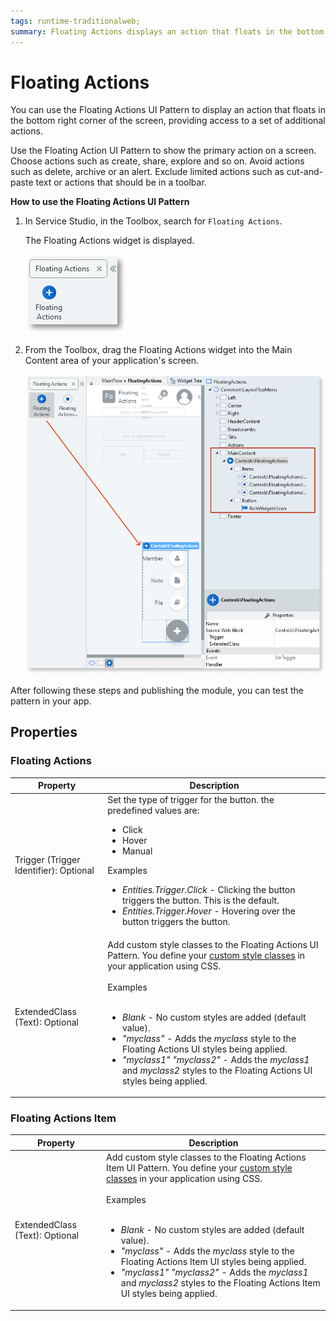 ```yaml
---
tags: runtime-traditionalweb; 
summary: Floating Actions displays an action that floats in the bottom right corner of the screen.
---
```


# Floating Actions

You can use the Floating Actions UI Pattern to display an action that floats in the bottom right corner of the screen, providing access to a set of additional actions.

Use the Floating Action UI Pattern to show the primary action on a screen. Choose actions such as create, share, explore and so on. Avoid actions such as delete, archive or an alert. Exclude limited actions such as cut-and-paste text or actions that should be in a toolbar.

**How to use the Floating Actions UI Pattern**

1. In Service Studio, in the Toolbox, search for `Floating Actions`.

    The Floating Actions widget is displayed.

    ![](<images/floatingactions-1-ss.png>)

1. From the Toolbox, drag the Floating Actions widget into the Main Content area of your application's screen.

    ![](<images/floatingactions-3-ss.png>)

After following these steps and publishing the module, you can test the pattern in your app. 

## Properties

### Floating Actions

| **Property** |  **Description** |
|---|---|
| Trigger (Trigger Identifier): Optional  | Set the type of trigger for the button. the predefined values are: <p><ul><li>Click</li><li>Hover</li><li>Manual</li></ul></p><p>Examples</p><p><ul><li>_Entities.Trigger.Click_ - Clicking the button triggers the button. This is the default.</li><li>_Entities.Trigger.Hover_ - Hovering over the button triggers the button.</li></ul></p> |
| ExtendedClass (Text): Optional  |  Add custom style classes to the Floating Actions UI Pattern. You define your [custom style classes](../../../look-feel/css.md) in your application using CSS.<br/><br/>Examples<br/><br/> <ul><li>_Blank_ - No custom styles are added (default value).</li><li>_"myclass"_ - Adds the _myclass_ style to the Floating Actions UI styles being applied.</li><li>_"myclass1" "myclass2"_ - Adds the _myclass1_ and _myclass2_ styles to the Floating Actions UI styles being applied.</li></ul> |

### Floating Actions Item

| **Property** |  **Description** |  
|---|---|
| ExtendedClass (Text): Optional  |  Add custom style classes to the Floating Actions Item UI Pattern. You define your [custom style classes](../../../look-feel/css.md) in your application using CSS.<br/><br/>Examples<br/><br/> <ul><li>_Blank_ - No custom styles are added (default value).</li><li>_"myclass"_ - Adds the _myclass_ style to the Floating Actions Item UI styles being applied.</li><li>_"myclass1" "myclass2"_ - Adds the _myclass1_ and _myclass2_ styles to the Floating Actions Item UI styles being applied.</li></ul>
